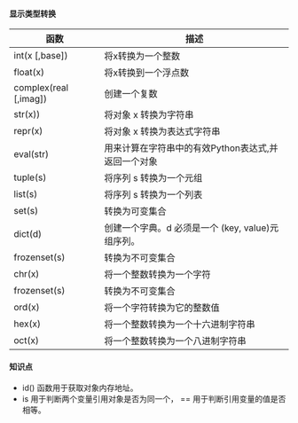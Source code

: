 #### 显示类型转换
| 函数 | 描述 |
|---|---|
| int(x [,base]) | 将x转换为一个整数  |
| float(x)  | 将x转换到一个浮点数  |
| complex(real [,imag]) | 创建一个复数  |
| str(x)) | 将对象 x 转换为字符串  |
| repr(x) | 将对象 x 转换为表达式字符串  |
| eval(str) | 用来计算在字符串中的有效Python表达式,并返回一个对象  |
| tuple(s) | 将序列 s 转换为一个元组  |
| list(s) | 将序列 s 转换为一个列表  |
| set(s) | 转换为可变集合  |
| dict(d) | 创建一个字典。d 必须是一个 (key, value)元组序列。  |
| frozenset(s) | 转换为不可变集合  |
| chr(x) | 将一个整数转换为一个字符  |
| frozenset(s) | 转换为不可变集合  |
| ord(x) | 将一个字符转换为它的整数值  |
| hex(x) | 将一个整数转换为一个十六进制字符串  |
| oct(x) | 将一个整数转换为一个八进制字符串  |

#### 知识点
-  id() 函数用于获取对象内存地址。
- is 用于判断两个变量引用对象是否为同一个， == 用于判断引用变量的值是否相等。